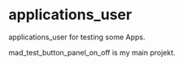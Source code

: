 # applications_user
applications_user for testing some Apps.

mad_test_button_panel_on_off is my main projekt.

